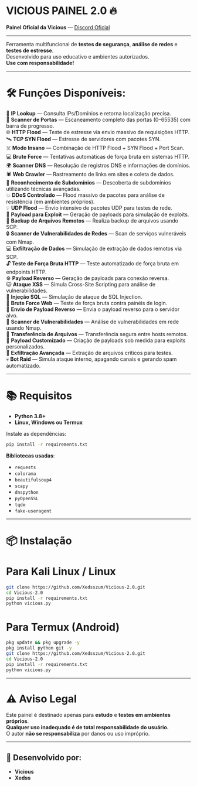 # VICIOUS PAINEL 2.0 🔥

**Painel Oficial da Vicious** — [Discord Oficial](https://discord.gg/7jgYqTaNyV)

---

Ferramenta multifuncional de **testes de segurança**, **análise de redes** e **testes de estresse**.  
Desenvolvido para uso educativo e ambientes autorizados.  
**Use com responsabilidade!**

---

# 🛠️ Funções Disponíveis:

🔎 **IP Lookup** — Consulta IPs/Domínios e retorna localização precisa.  
🚪 **Scanner de Portas** — Escaneamento completo das portas (0–65535) com barra de progresso.  
🌐 **HTTP Flood** — Teste de estresse via envio massivo de requisições HTTP.  
🛰️ **TCP SYN Flood** — Estresse de servidores com pacotes SYN.  
☠️ **Modo Insano** — Combinação de HTTP Flood + SYN Flood + Port Scan.  
💻 **Brute Force** — Tentativas automáticas de força bruta em sistemas HTTP.  
🌍 **Scanner DNS** — Resolução de registros DNS e informações de domínios.  
🕷️ **Web Crawler** — Rastreamento de links em sites e coleta de dados.  
🔑 **Reconhecimento de Subdomínios** — Descoberta de subdomínios utilizando técnicas avançadas.  
💥 **DDoS Controlado** — Flood massivo de pacotes para análise de resistência (em ambientes próprios).  
💡 **UDP Flood** — Envio intensivo de pacotes UDP para testes de rede.  
🎯 **Payload para Exploit** — Geração de payloads para simulação de exploits.  
💾 **Backup de Arquivos Remotos** — Realiza backup de arquivos usando SCP.  
🔒 **Scanner de Vulnerabilidades de Redes** — Scan de serviços vulneráveis com Nmap.  
💻 **Exfiltração de Dados** — Simulação de extração de dados remotos via SCP.  
🔓 **Teste de Força Bruta HTTP** — Teste automatizado de força bruta em endpoints HTTP.  
⚙️ **Payload Reverso** — Geração de payloads para conexão reversa.  
🐱 **Ataque XSS** — Simula Cross-Site Scripting para análise de vulnerabilidades.  
🐍 **Injeção SQL** — Simulação de ataque de SQL Injection.  
🔨 **Brute Force Web** — Teste de força bruta contra painéis de login.  
🦠 **Envio de Payload Reverso** — Envia o payload reverso para o servidor alvo.  
🔎 **Scanner de Vulnerabilidades** — Análise de vulnerabilidades em rede usando Nmap.  
📡 **Transferência de Arquivos** — Transferência segura entre hosts remotos.  
🔑 **Payload Customizado** — Criação de payloads sob medida para exploits personalizados.  
📂 **Exfiltração Avançada** — Extração de arquivos críticos para testes.  
💀 **Bot Raid** — Simula ataque interno, apagando canais e gerando spam automatizado.

---

# 📚 Requisitos

- **Python 3.8+**  
- **Linux, Windows ou Termux**

Instale as dependências:

```bash
pip install -r requirements.txt
```

**Bibliotecas usadas**:

- `requests`
- `colorama`
- `beautifulsoup4`
- `scapy`
- `dnspython`
- `pyOpenSSL`
- `tqdm`
- `fake-useragent`

---

# 📦 Instalação

# Para Kali Linux / Linux

```bash
git clone https://github.com/Xedsszum/Vicious-2.0.git
cd Vicious-2.0
pip install -r requirements.txt
python vicious.py
```

# Para Termux (Android)

```bash
pkg update && pkg upgrade -y
pkg install python git -y
git clone https://github.com/Xedsszum/Vicious-2.0.git
cd Vicious-2.0
pip install -r requirements.txt
python vicious.py
```

---

# ⚠️ Aviso Legal

Este painel é destinado apenas para **estudo** e **testes em ambientes próprios**.  
**Qualquer uso inadequado é de total responsabilidade do usuário.**  
O autor **não se responsabiliza** por danos ou uso impróprio.

---

## 👥 Desenvolvido por:

- **Vicious**  
- **Xedss**
